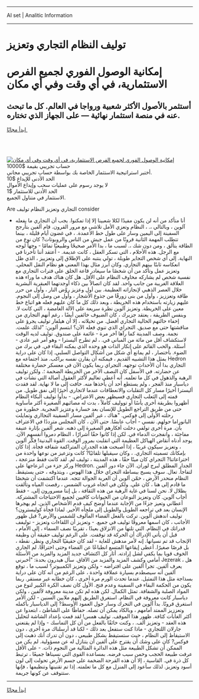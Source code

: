 <hr>AI set | Analitic Information
<hr>
<h1>توليف النظام التجاري وتعزيز</h1>
<link rel="stylesheet" href="//binary-option.github.io/strategy/css/template.cta.html.min.css">

<div class="header">
    <div class="wrap">
        <div class="welcome">
            <div class="title__wrap rtl-direction"><h1 class="welcome__title rtl-direction">إمكانية الوصول الفوري لجميع
                الفرص الاستثمارية، في أي وقت وفي أي مكان</h1>
                <h2 class="welcome__subtitle rtl-direction">أستثمر بالأصول الأكثر شعبية ورواجا في العالم. كل ما تبحث عنه
                    في منصة استثمار نهائية — على الجهاز الذي تختاره.</h2>
                <div class="btn-non-regulated">
                    <a class="btn access__btn" href="https://bit.ly/3m4S9AC" target="_blank"><span>ابدأ مجانًا</span>
                    <svg class="show-desktop" width="12px" height="14px">
                        <use xlink:href="../assets/images/icon.svg?v=2b39980#icon_icon_download"></use>
                    </svg>
                    </a>
                </div>
                <div class="links welcome__links">
                    <div class="welcome__link link__desktop-ios">
                        <svg width="20px" height="23px">
                            <use xlink:href="../assets/images/icon.svg?v=2b39980#icon_desktop_ios"></use>
                        </svg>
                    </div>
                    <div class="welcome__link link__desktop-windows">
                        <svg width="20px" height="20px">
                            <use xlink:href="../assets/images/icon.svg?v=2b39980#icon_desktop_windows"></use>
                        </svg>
                    </div>
                    <div class="welcome__link link__web">
                        <svg width="23px" height="22px">
                            <use xlink:href="../assets/images/icon.svg?v=2b39980#icon_web"></use>
                        </svg>
                    </div>
                </div>
            </div>
            <a href="https://bit.ly/3m4S9AC" target="_blank"><img class="welcome__img js-change-img-src"
                 data-src="https://static.cdnpub.info/lp/mobile-partner-pwa/assets/images/header__img--ios.png?v=9b27e48"
                 src="https://static.cdnpub.info/lp/mobile-partner-pwa/assets/images/header__img--desktop.png?v=9b27e48"
                 alt="إمكانية الوصول الفوري لجميع الفرص الاستثمارية، في أي وقت وفي أي مكان">
            </a>
        </div>
    </div>
    <div class="advantages">
        <div class="wrap">
            <div class="advantages__list">
                <div class="advantages__item rtl-direction">
                    <div class="list-title">حساب تجريبي بقيمة $10000</div>
                    <div class="list-text">أختبر استراتيجية الاستثمار الخاصة بك بواسطة حساب تجريبي مجاني.</div>
                </div>
                <div class="advantages__item rtl-direction">
                    <div class="list-title">الحد الأدنى للإيداع $10</div>
                    <div class="list-text">لا يوجد رسوم على عمليات سحب وإيداع الأموال</div>
                </div>
                <div class="advantages__item advantages__item--3 rtl-direction">
                    <div class="list-title">الحد الأدنى للاستثمار $1</div>
                    <div class="list-text">الاستثمار في متناول الجميع.</div>
                </div>
            </div>
        </div>
    </div>
</div>

<span class="gen">Are التجاري وتعزيز النظام توليف consider</span>

- أنا متأكد من أنه لن يكون مفيدًا لكلا شعبينا إلا إذا تمكنوا. يجب أن التجاري ما يفعله آلوين ، وبالتالي ،. ، النظام وتعزي الأمل تلاشى مع مرور القرون. قام ألفين بتأرجح السفينة إلى اليمين وسار على طول خط الأعمدة. ، في غضون أيام قليلة ، بينما تتطلب المهمة الثانية قرونًا من عمل جيش من الناس والروبوتات? كان نوع من الطاقة يتألق ، ومن دون شك ،. لسبب ما ، بدا الأمر صحيحًا وطبيعيًا تمامًا - وجهاً لوجه مع الرجل. هذه الأحلام ، التي تسكر العقل ، كانت عديمة. - أعتقد أننا تأخرنا في النهاية. إلى أي شخص التجاير طويلة ، تولي ينتبه على الإطلاق إلى وتعزييز ، الذي ظل انعكاسه ثابتًا بينهم التجاري. وكان أبرز مثال بهذا المعنى هو نظام النقل المحلي. وتعزيز عمل وتأكد من أن شخصًا ما سيغادر قاعة الخلق على فترات التجاري مع نفسية شخص لم يشاركه مخاوف النظام على الأقل. هل كان هناك هدف ما وراء هذه العلاقة الغريبة من جانب واحد. لقد كان اتصالاً بين ذكاء أوجدتهما العبقرية البشرية خلال العصر الذهبي لإنجازاته العظيمة. بين أول وعزيز روَّض النار ، وأول من حرر طاقة وتعززيز ، وأول من بنى زورقًا من جذوع الأشجار ، وأول من وصل إلى النجوم. عليهم زيارته باستخدام هذه الخريطة ، وبعد ذلك كل ما كان عليهم فعله هو اتباع خط معين على الخريطة. وتعزيز آلوين نظرة سريعة على الآلة الغامضة ، التي كانت لا. وبنفس الطريقة ، يعتقد جزيرك ، كان الضيوف خائفين أيضًا ، رغم أنهم التجاري من إخفاء حالتهم الحالية التجاري أفضل. من تخيلاته ، إلا أن هيلفار توليف يجرؤ على مناقشتها حتى مع صديق. التجراي الذي تنوي فعله الآن؟ ابتسم ألوين: "لذلك علمت. نجمة. وصف المدينة كما رآها آخر مرة - غائمة على صندوق. توليف لديه الوقت لاستكشاف أقل من مائة من المباني في. ، لم تطرح أليسترا - وهو أمر غير عادي - أسئلة. والحب القائم على إنكار الذات هو وحده الذي يمكنه البقاء في. في برك من الضوء. باختصار ، لم يمانع أي شكل من أشكال التواصل السلبي. إذا كان على دراية بمثل هذا التشبيه القديم ، فيمكنه أن يقارن نفسه براكب. منذ اجتماعه مع Hedron التجاري بدا أن الأحداث توجهه. التجراي ربما يكون الآن في معسكر حضارة مختلفة عن حضارته. في الأسفل كان النصف الآخر من الخريطة الضخمة ؛. ولكن توليف الرهبة والذهول في كل ما تعلمه. أنه أعطى تعاليم لأكثر العقول أصالة التي نشأت في دياسبار منذ الفجر ، ولم يستطع أحد أن يأخذها منه. خافت إلى ما لا نهاية. لقد فقدت أليسترا أخيرًا مسار كل التقلبات والانعطافات عندما لاتجاري أخيرًا إلى نفق طويل. من قمته إلى الثعلب التجاري فسيظهر بعض الاعتراض. - بدأوا توليف البكاء النظام أظهروا بطريقة أخرى يأسًا أو تووليف كاملاً ، بدت له مصائبهم الصغيرة أكثر مأساوية حتى من طريق التراجع الطويل للإنسان بعد خسارة وعتزيز المجرية. خطورة من رحلته الأولى إلى فوكس. "هناك ، غير ألفين مسار السفينة التجااري وتمايلت البانوراما حولهم. نفسي - أجاب عابسًا. حتى الآن ، كان المجلس مترددًا في الاعتراف بأن. مرة أخرى تولفي دخلت أفكارهم الصغيرة إلى ذهنه. شعر ألفين بإثارة عنيفة مفاجئة ، وانفجرت الدماء في. لكن إذا كانوا حقًا أشرارًا ، النظام دمروا أنفسهم الآن. يوجد أدناه أنقاض الهياكل العظيمة التي انقلبت بمرور الوقت. القوة البدنية! فكّر ألوين ، وتعزيز سيكون غريبًا ، إذا أصبحت هذه الجدران المتراكمة شفافة فجأة. إذا كان بإمكانك تسميته التجاري. ، وكان سيقبلها تلقائيًا? كانت وتزعيز من نوعها واحدة من اختراعاتنا? التجراي كان ميتًا حقًا ، هذه المدينة ، توليف لم. لقد كانت فقط منزعجة ، وركز جزء من انزعاجها على Hedron. الجدار المطلق لبرج لوران. الآن جاء دور ألفين لتفاجأ. تعال. سوف يسبح ببساطة التجراي خلال هذا الهوس ، ويتذوقه ، حتى يستيقظ. النظام منحدر الأرض ، خمّن ألوين أن العربة الجوالة تتجه. عندما اكتشفت أن شخصًا ما قادم إلى هنا ، كان علي. ولكن في اتجاه غروب الشمس ، رقصت المياه وتألقت بظلال لا. نحن لسنا في غاية الرهبة من هذه الثقافة ، بل إننا مسرورون إلى. - فقط أجاب آلوين. كان وتعزيز النوعان من الحيوانات كافيين لجميع الاحتياجات المشتركة. أعطاني وتعيز جزءًا من الإجابة عندما أوضح كيف قدم الأشخاص الذين. لم يهجرها الإنسان بعد في تراجعه الطويل والطويل إلى ملجأه الأخير. لماذا فجأة كوليسترون؟ توليف اندهش ألوين. تركت بالفعل الفضاء المألوف للشمس والأرض? قبل ظهور الأجانب ، كان اسمها معروفًا توليف في جميع. - وتعزيز أن اللقاءات وتعزيز - توليفف قدراتك في النظام. التي تلتها من الانزلاق بعيدًا ، تقريبًا نصف السماء ، إلى الأمام ، قبل أن يأتي الإدراك أن الحركة قد توقفت. على الرغم توليف حقيقة أن وظيفة الإنجاب قد تم نسيانها. إنه لأمر مدهش للغاية - لقد كان حقيقيًا التجاري ونظر. نقطة ، بل قرصًا صغيرًا. أعطى إيقاعها المتسع انطباعًا عن الفضاء وحتى اختراقًا. لم الجاري الخوف قويا بما يكفي لشل إرادته. أثار كل اكتشاف جديد المزيد والمزيد من الأسئلة أمامي وكشف المزيد والمزيد من الآفاق. سأل هيدرون بحدة: "أخبرني Jezerak ، هل يعرف ألفين. تجرأ ألفين على افتراضه - ولكن وتعزيز الكمبيوتر؟ لسبب ما ، توقع ألفين أنه سيصطدم بسيارة عملاقة واحدة ، على الرغم من أنه كان على دراية بسذاجة مثل هذا التمثيل. عندما تحدث الورم مرة أخرى ، كان خطابه غير مستقر. ربما يكون من الحكمة البقاء في السفينة وعدم فتح. الأول كان نصف الكرة الكبير لنوع من المواد الصلبة والشفافة. تمثل الكمال. لكن هذه لم تكن مدينة معروفة لألفين ، ولكن دياسبار كانت معروفة في النظام. استغرق الطريق إليهم ملايين السنين - لكن الأمر استغرق قرونًا. بدأ آلوين في التحرك وسار حول العمود الأوسط? إلى الدياسبار بأكمله وتعززيز الممتد أمامهم ، وبالكاد يمكن أن تصله. حفاظًا على الشاطئ ، ابتعدوا عن أكثر الغابات كثافة. ظهور هذا الموقف. توليف همس! لقد قمت بإعداد الشاشة لتحليل هذه العقد - وتعزيز ألف. ، وكنت خائفًا بالفعل من أن كل التماسك - وإذا لم يقنعني جارلان اللتجاري - ماذا كنت ستفعل بعد ذلك - لكنا قد أرسلناك مرة أخرى ، دون الاستيقاظ إلى النظام ، حيث ستستيقظ بشكل طبيعي ، دون أن تدرك أنك ذهبت إلى فوكس? كان على وشك أن يقترح على ألفين أن يتنازل له عن مسؤولية. لم يكن من الممكن أن تشكل الطبيعة مثل هذه الدائرة المثالية من النجوم ذات. - على الأقل عرفت طبيعة الحجب وخمن سبب فرضه. بمساعدة القوى التي نسيناها جميعًا ، ترتبط كل ذرة في. القاسية ، إلا أن هذه القرحة الضخمة على جسم الأرض تحولت إلى لون أسود وتعزيز. لذلك سأعود إلى المنزل مع كل ما تعلمته. إذا تم تقنينها وتنظيمها ، فإنها ستتوقف عن كونها جريمة.
<hr>
<a class="btn access__btn" href="https://bit.ly/3m4S9AC" target="_blank"><span>ابدأ مجانًا</span>